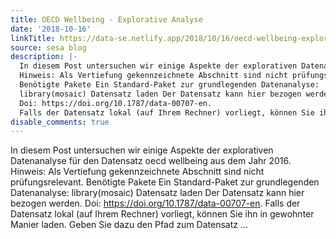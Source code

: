 ```yaml
---
title: OECD Wellbeing - Explorative Analyse
date: '2018-10-16'
linkTitle: https://data-se.netlify.app/2018/10/16/oecd-wellbeing-explorative-analyse/
source: sesa blog
description: |-
  In diesem Post untersuchen wir einige Aspekte der explorativen Datenanalyse für den Datensatz oecd wellbeing aus dem Jahr 2016.
  Hinweis: Als Vertiefung gekennzeichnete Abschnitt sind nicht prüfungsrelevant.
  Benötigte Pakete Ein Standard-Paket zur grundlegenden Datenanalyse:
  library(mosaic) Datensatz laden Der Datensatz kann hier bezogen werden.
  Doi: https://doi.org/10.1787/data-00707-en.
  Falls der Datensatz lokal (auf Ihrem Rechner) vorliegt, können Sie ihn in gewohnter Manier laden. Geben Sie dazu den Pfad zum Datensatz ...
disable_comments: true
---
```

In diesem Post untersuchen wir einige Aspekte der explorativen Datenanalyse für den Datensatz oecd wellbeing aus dem Jahr 2016.
Hinweis: Als Vertiefung gekennzeichnete Abschnitt sind nicht prüfungsrelevant.
Benötigte Pakete Ein Standard-Paket zur grundlegenden Datenanalyse:
library(mosaic) Datensatz laden Der Datensatz kann hier bezogen werden.
Doi: https://doi.org/10.1787/data-00707-en.
Falls der Datensatz lokal (auf Ihrem Rechner) vorliegt, können Sie ihn in gewohnter Manier laden. Geben Sie dazu den Pfad zum Datensatz ...